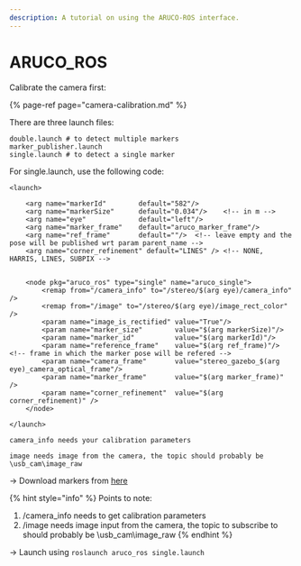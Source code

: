 ```yaml
---
description: A tutorial on using the ARUCO-ROS interface.
---
```


# ARUCO\_ROS

Calibrate the camera first:

{% page-ref page="camera-calibration.md" %}

There are three launch files:

```text
double.launch # to detect multiple markers
marker_publisher.launch
single.launch # to detect a single marker​
```

For single.launch, use the following code:

```markup
​<launch>

    <arg name="markerId"        default="582"/>
    <arg name="markerSize"      default="0.034"/>    <!-- in m -->
    <arg name="eye"             default="left"/>
    <arg name="marker_frame"    default="aruco_marker_frame"/>
    <arg name="ref_frame"       default=""/>  <!-- leave empty and the pose will be published wrt param parent_name -->
    <arg name="corner_refinement" default="LINES" /> <!-- NONE, HARRIS, LINES, SUBPIX -->


    <node pkg="aruco_ros" type="single" name="aruco_single">
        <remap from="/camera_info" to="/stereo/$(arg eye)/camera_info" />
        <remap from="/image" to="/stereo/$(arg eye)/image_rect_color" />
        <param name="image_is_rectified" value="True"/>
        <param name="marker_size"        value="$(arg markerSize)"/>
        <param name="marker_id"          value="$(arg markerId)"/>
        <param name="reference_frame"    value="$(arg ref_frame)"/>   <!-- frame in which the marker pose will be refered -->
        <param name="camera_frame"       value="stereo_gazebo_$(arg eye)_camera_optical_frame"/>
        <param name="marker_frame"       value="$(arg marker_frame)" />
        <param name="corner_refinement"  value="$(arg corner_refinement)" />
    </node>

</launch>
```

`camera_info needs your calibration parameters`

`image needs image from the camera, the topic should probably be \usb_cam\image_raw`

-&gt; Download markers from [here](https://www.google.com/url?q=https://terpconnect.umd.edu/~jwelsh12/enes100/markergen.html&sa=D&source=hangouts&ust=1527022160359000&usg=AFQjCNHeeX8B02g09bn-HMjGZKdVxfNCKw)​

{% hint style="info" %}
Points to note:

1. /camera\_info needs to get calibration parameters
2. /image needs image input from the camera, the topic to subscribe to should probably be \usb\_cam\image\_raw
{% endhint %}

-&gt; Launch using `roslaunch aruco_ros single.launch`

